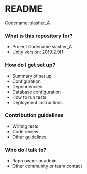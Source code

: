 # README #

Codename: slasher_A

### What is this repository for? ###

* Project Codename slasher_A
* Unity version: 2019.2.9f1

### How do I get set up? ###

* Summary of set up
* Configuration
* Dependencies
* Database configuration
* How to run tests
* Deployment instructions

### Contribution guidelines ###

* Writing tests
* Code review
* Other guidelines

### Who do I talk to? ###

* Repo owner or admin
* Other community or team contact